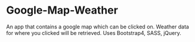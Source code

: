 # Google-Map-Weather
An app that contains a google map which can be clicked on. Weather data for where you clicked will be retrieved. Uses Bootstrap4, SASS, jQuery.
